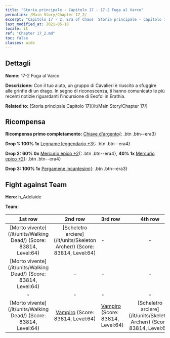 ```yaml
---
title: "Storia principale - Capitolo 17 - 17-2 Fuga al Varco"
permalink: /Main Story/Chapter 17_2/
excerpt: "Capitolo 17 - 2. Era of Chaos  Storia principale - Capitolo 17_2. 17-2 Fuga al Varco"
last_modified_at: 2021-05-18
locale: it
ref: "Chapter 17_2.md"
toc: false
classes: wide
---
```


## Dettagli

 **Nome:** 17-2 Fuga al Varco

 **Descrizione:** Con il tuo aiuto, un gruppo di Cavalieri è riuscito a sfuggire alle grinfie di un drago. In segno di riconoscenza, ti hanno comunicato le più recenti notizie riguardanti l'incursione di Eeofol in Erathia.

 **Related to:** [Storia principale Capitolo 17](/it/Main Story/Chapter 17/)

## Ricompensa

 **Ricompensa primo completamento:** [Chiave d'argento](/ItemsIT/con_693/){: .btn .btn--era3}

 **Drop 1:** **100% 1x** [Legname leggendario +3](/ItemsIT/mat_55/){: .btn .btn--era4}

 **Drop 2:** **60% 0x** [Mercurio epico +2](/ItemsIT/mat_49/){: .btn .btn--era4}, **40% 1x** [Mercurio epico +2](/ItemsIT/mat_49/){: .btn .btn--era4}

 **Drop 3:** **100% 1x** [Pergamene incantesimi](/ItemsIT/con_694/){: .btn .btn--era3}


## Fight against Team
 **Hero:** h_Adelaide

 **Team:**


  | 1st row | 2nd row | 3rd row | 4th row |
  |:----:|:----:|:----|:----:|
  | [Morto vivente](/it/units/Walking Dead/) (Score: 83814, Level:64)  | [Scheletro arciere](/it/units/Skeleton Archer/) (Score: 83814, Level:64)  | - | - |
  | [Morto vivente](/it/units/Walking Dead/) (Score: 83814, Level:64)  | - | - | - |
  | - | - | - | - |
  | [Morto vivente](/it/units/Walking Dead/) (Score: 83814, Level:64)  | [Vampiro](/it/units/Vampire/) (Score: 83814, Level:64)  | [Vampiro](/it/units/Vampire/) (Score: 83814, Level:64)  | [Scheletro arciere](/it/units/Skeleton Archer/) (Score: 83814, Level:64)  |


